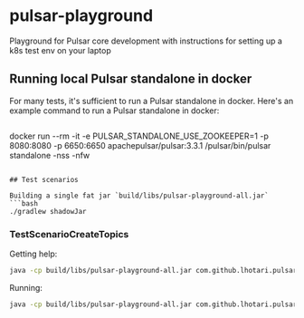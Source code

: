 # pulsar-playground
Playground for Pulsar core development with instructions for setting up a k8s test env on your laptop

## Running local Pulsar standalone in docker

For many tests, it's sufficient to run a Pulsar standalone in docker. Here's an example command to run a Pulsar standalone in docker:
```bash
```
docker run --rm -it -e PULSAR_STANDALONE_USE_ZOOKEEPER=1 -p 8080:8080 -p 6650:6650 apachepulsar/pulsar:3.3.1 /pulsar/bin/pulsar standalone -nss -nfw
```

## Test scenarios

Building a single fat jar `build/libs/pulsar-playground-all.jar`
```bash
./gradlew shadowJar
```

### TestScenarioCreateTopics

Getting help:
```bash
java -cp build/libs/pulsar-playground-all.jar com.github.lhotari.pulsar.playground.TestScenarioCreateTopics -h
```

Running:
```bash
java -cp build/libs/pulsar-playground-all.jar com.github.lhotari.pulsar.playground.TestScenarioCreateTopics
```
